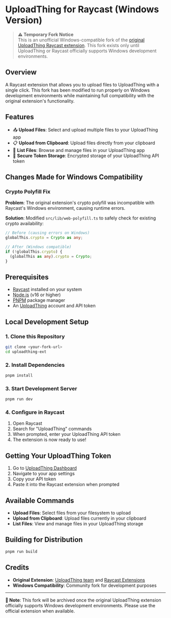 # UploadThing for Raycast (Windows Version)

> **⚠️ Temporary Fork Notice**  
> This is an unofficial Windows-compatible fork of the [original UploadThing Raycast extension](https://github.com/raycast/extensions/tree/main/extensions/uploadthing). This fork exists only until UploadThing or Raycast officially supports Windows development environments.

## Overview

A Raycast extension that allows you to upload files to UploadThing with a single click. This fork has been modified to run properly on Windows development environments while maintaining full compatibility with the original extension's functionality.

## Features

- 📤 **Upload Files**: Select and upload multiple files to your UploadThing app
- 📋 **Upload from Clipboard**: Upload files directly from your clipboard
- 📁 **List Files**: Browse and manage files in your UploadThing app
- 🔐 **Secure Token Storage**: Encrypted storage of your UploadThing API token

## Changes Made for Windows Compatibility

### Crypto Polyfill Fix
**Problem**: The original extension's crypto polyfill was incompatible with Raycast's Windows environment, causing runtime errors.

**Solution**: Modified `src/lib/web-polyfill.ts` to safely check for existing crypto availability:
```typescript
// Before (causing errors on Windows)
globalThis.crypto = Crypto as any;

// After (Windows compatible)
if (!globalThis.crypto) {
  (globalThis as any).crypto = Crypto;
}
```

## Prerequisites

- [Raycast](https://raycast.com/) installed on your system
- [Node.js](https://nodejs.org/) (v16 or higher)
- [PNPM](https://pnpm.io/) package manager
- An [UploadThing](https://uploadthing.com/) account and API token

## Local Development Setup

### 1. Clone this Repository
```bash
git clone <your-fork-url>
cd uploadthing-ext
```

### 2. Install Dependencies
```bash
pnpm install
```

### 3. Start Development Server
```bash
pnpm run dev
```

### 4. Configure in Raycast
1. Open Raycast
2. Search for "UploadThing" commands
3. When prompted, enter your UploadThing API token
4. The extension is now ready to use!

## Getting Your UploadThing Token

1. Go to [UploadThing Dashboard](https://uploadthing.com/dashboard)
2. Navigate to your app settings
3. Copy your API token
4. Paste it into the Raycast extension when prompted

## Available Commands

- **Upload Files**: Select files from your filesystem to upload
- **Upload from Clipboard**: Upload files currently in your clipboard
- **List Files**: View and manage files in your UploadThing storage

## Building for Distribution

```bash
pnpm run build
```
## Credits

- **Original Extension**: [UploadThing team](https://github.com/pingdotgg) and [Raycast Extensions](https://github.com/raycast/extensions)
- **Windows Compatibility**: Community fork for development purposes

---

**📝 Note**: This fork will be archived once the original UploadThing extension officially supports Windows development environments. Please use the official extension when available. 
